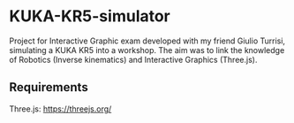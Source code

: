 # KUKA-KR5-simulator
Project for Interactive Graphic exam developed with my friend Giulio Turrisi, simulating a KUKA KR5 into a workshop. 
The aim was to link the knowledge of Robotics (Inverse kinematics) and Interactive Graphics (Three.js).

## Requirements
Three.js: https://threejs.org/


